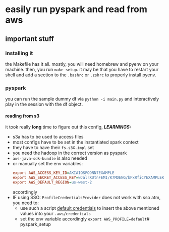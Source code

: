 # easily run pyspark and read from aws


## important stuff

### installing it

the Makefile has it all. mostly, you will need homebrew and pyenv on your machine. then, you run `make setup`. it may be that you have to restart your shell and add a section to the `.bashrc` or `.zshrc` to properly install pyenv.


### pyspark

you can run the sample dummy df via `python -i main.py` and interactively play in the session with the df object.

#### reading from s3

it took really **long** time to figure out this config, ***LEARNINGS:***
* s3a has to be used to access files
* most configs have to be set in the instantiated spark context
* they have to have their `fs.s3X.impl` set
* you need the hadoop in the correct version as pyspark
* `aws-java-sdk-bundle` is also needed
* or manually set the env variables:
  ```ini
  export AWS_ACCESS_KEY_ID=AKIAIOSFODNN7EXAMPLE
  export AWS_SECRET_ACCESS_KEY=wJalrXUtnFEMI/K7MDENG/bPxRfiCYEXAMPLEKEY
  export AWS_DEFAULT_REGION=us-west-2
  ```
  accordingly
* IF using SSO: `ProfileCredentialsProvider` does not work with sso atm, you need to:
  * use such a script [default credentials](https://gist.github.com/zartstrom/2ead1504f679fdcc1c16e77284ca8126) to insert the above mentioned values into your `.aws/credentials`
  * set the env variable accordingly `export AWS_PROFILE=default`# pyspark_setup
